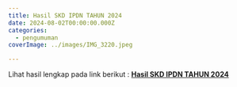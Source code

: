 ```yaml
---
title: Hasil SKD IPDN TAHUN 2024
date: 2024-08-02T00:00:00.000Z
categories:
  - pengumuman
coverImage: ../images/IMG_3220.jpeg

---
```


Lihat hasil lengkap pada link berikut : **[Hasil SKD IPDN TAHUN 2024](https://bkd.nttprov.go.id/web/wp-content/uploads/2024/08/Hasil-SKD-IPDN-TAHUN-2024.pdf)**
